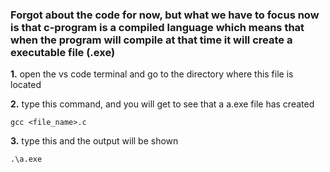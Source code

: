 ### Forgot about the code for now, but what we have to focus now is that c-program is a compiled language which means that when the program will compile at that time it will create a executable file (.exe) 

**1.** open the vs code terminal and go to the directory where this file is located

**2.** type this command, and you will get to see that a a.exe file has created 
```
gcc <file_name>.c
``` 
**3.** type this and the output will be shown
```
.\a.exe
```